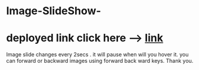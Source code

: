 # Image-SlideShow-
# deployed link click here --> [link](https://slidecat-pics.netlify.app/)
Image slide changes every 2secs . it will pause when will you hover it. you can forward or backward images using forward back ward keys. Thank you.
